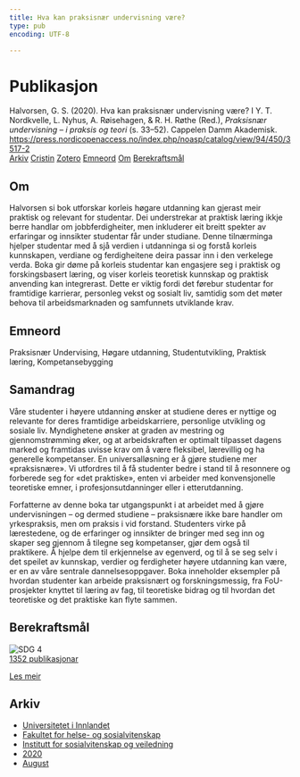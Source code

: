 ```yaml
---
title: Hva kan praksisnær undervisning være?
type: pub
encoding: UTF-8

---
```

<h1>Publikasjon</h1>
<article id="csl-bib-container-5HIFSENT" class="csl-bib-container">
  <div class="csl-bib-body"> <div class="csl-entry">Halvorsen, G. S. (2020). Hva kan praksisnær undervisning være? I Y. T. Nordkvelle, L. Nyhus, A. Røisehagen, &#38; R. H. Røthe (Red.), <i>Praksisnær undervisning – i praksis og teori</i> (s. 33–52). Cappelen Damm Akademisk. <a href="https://press.nordicopenaccess.no/index.php/noasp/catalog/view/94/450/3517-2">https://press.nordicopenaccess.no/index.php/noasp/catalog/view/94/450/3517-2</a></div> </div>
  <div class="csl-bib-buttons">
    <a href="#taxonomy-article-5HIFSENT" alt="archive" class="csl-bib-button">Arkiv</a>
    <a href="https://app.cristin.no/results/show.jsf?id=1825186" alt="Cristin" class="csl-bib-button">Cristin</a>
    <a href="http://zotero.org/groups/5881554/items/5HIFSENT" alt="Zotero" class="csl-bib-button">Zotero</a>
    <a href="#keywords-article-5HIFSENT" alt="keywords" class="csl-bib-button">Emneord</a>
    <a href="#about-article-5HIFSENT" alt="about_pub" class="csl-bib-button">Om</a>
    <a href="#sdg-article-5HIFSENT" alt="sdg" class="csl-bib-button">Berekraftsmål</a>
  </div>
  <div id="csl-bib-meta-container-5HIFSENT"></div>
</article>
<div id="csl-bib-meta-5HIFSENT" class="csl-bib-meta">
  <article id="about-article-5HIFSENT" class="about_pub-article">
    <h1>Om</h1>
    Halvorsen si bok utforskar korleis høgare utdanning kan gjerast meir praktisk og relevant for studentar. Dei understrekar at praktisk læring ikkje berre handlar om jobbferdigheiter, men inkluderer eit breitt spekter av erfaringar og innsikter studentar får under studiane. Denne tilnærminga hjelper studentar med å sjå verdien i utdanninga si og forstå korleis kunnskapen, verdiane og ferdigheitene deira passar inn i den verkelege verda. Boka gir døme på korleis studentar kan engasjere seg i praktisk og forskingsbasert læring, og viser korleis teoretisk kunnskap og praktisk anvending kan integrerast. Dette er viktig fordi det førebur studentar for framtidige karrierar, personleg vekst og sosialt liv, samtidig som det møter behova til arbeidsmarknaden og samfunnets utviklande krav.
  </article>
  <article id="keywords-article-5HIFSENT" class="keywords-article">
    <h1>Emneord</h1>
    Praksisnær Undervising, Høgare utdanning, Studentutvikling, Praktisk læring, Kompetansebygging
  </article>
  <article id="abstract-article-5HIFSENT" class="abstract-article">
    <h1>Samandrag</h1>
    Våre studenter i høyere utdanning ønsker at studiene deres er nyttige og relevante for deres framtidige arbeidskarriere, personlige utvikling og sosiale liv. Myndighetene ønsker at graden av mestring og gjennomstrømming øker, og at arbeidskraften er optimalt tilpasset dagens marked og framtidas uvisse krav om å være fleksibel, lærevillig og ha generelle kompetanser. En universalløsning er å gjøre studiene mer «praksisnære». Vi utfordres til å få studenter bedre i stand til å resonnere og forberede seg for «det praktiske», enten vi arbeider med konvensjonelle teoretiske emner, i profesjonsutdanninger eller i etterutdanning. 
 
Forfatterne av denne boka tar utgangspunkt i at arbeidet med å gjøre undervisningen – og dermed studiene – praksisnære ikke bare handler om yrkespraksis, men om praksis i vid forstand. Studenters virke på lærestedene, og de erfaringer og innsikter de bringer med seg inn og skaper seg gjennom å tilegne seg kompetanser, gjør dem også til praktikere. Å hjelpe dem til erkjennelse av egenverd, og til å se seg selv i det speilet av kunnskap, verdier og ferdigheter høyere utdanning kan være, er en av våre sentrale dannelsesoppgaver. Boka inneholder eksempler på hvordan studenter kan arbeide praksisnært og forskningsmessig, fra FoU-prosjekter knyttet til læring av fag, til teoretiske bidrag og til hvordan det teoretiske og det praktiske kan flyte sammen.
  </article>
  <article id="sdg-article-5HIFSENT" class="sdg-article">
    <h1>Berekraftsmål</h1>
    <div class="sdg-container"><div id="sdg4" class="sdg">
        <img src="{{< params subfolder >}}images/sdg/sdg04_nn.png" class="image" alt="SDG 4">
        <div class="sdg-overlay">
          <a href="{{< params subfolder >}}nn/archive/?sdg=4#archive" class="sdg-publication-count"><span>1352</span> publikasjonar</a>
          <p><a href="https://fn.no/om-fn/fns-baerekraftsmaal/god-utdanning?lang=nno-NO" class="sdg-read-more">Les meir</a></p>
        </div>
      </div></div>
  </article>
  <article id="taxonomy-article-5HIFSENT" class="taxonomy-article">
    <h1>Arkiv</h1>
    <ul>
      <li><a href="{{< params subfolder >}}nn/archive/?key=3DCRN523">Universitetet i Innlandet</a></li>
      <li><a href="{{< params subfolder >}}nn/archive/?key=IDKFS3MX">Fakultet for helse- og sosialvitenskap</a></li>
      <li><a href="{{< params subfolder >}}nn/archive/?key=CU4VFGCV">Institutt for sosialvitenskap og veiledning</a></li>
      <li><a href="{{< params subfolder >}}nn/archive/?key=FLJPCLYW">2020</a></li>
      <li><a href="{{< params subfolder >}}nn/archive/?key=FPVZGTFP">August</a></li>
    </ul>
  </article>
</div>

